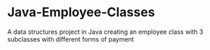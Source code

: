 # Java-Employee-Classes
A data structures project in Java creating an employee class with 3 subclasses with different forms of payment
